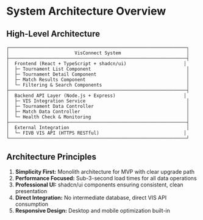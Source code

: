# System Architecture Overview

## High-Level Architecture

```
┌─────────────────────────────────────────────────────────────────┐
│                        VisConnect System                        │
├─────────────────────────────────────────────────────────────────┤
│  Frontend (React + TypeScript + shadcn/ui)                     │
│  ├─ Tournament List Component                                   │
│  ├─ Tournament Detail Component                                 │
│  ├─ Match Results Component                                     │
│  └─ Filtering & Search Components                               │
├─────────────────────────────────────────────────────────────────┤
│  Backend API Layer (Node.js + Express)                         │
│  ├─ VIS Integration Service                                     │
│  ├─ Tournament Data Controller                                  │
│  ├─ Match Data Controller                                       │
│  └─ Health Check & Monitoring                                   │
├─────────────────────────────────────────────────────────────────┤
│  External Integration                                           │
│  └─ FIVB VIS API (HTTPS RESTful)                               │
└─────────────────────────────────────────────────────────────────┘
```

## Architecture Principles

1. **Simplicity First:** Monolith architecture for MVP with clear upgrade path
2. **Performance Focused:** Sub-3-second load times for all data operations
3. **Professional UI:** shadcn/ui components ensuring consistent, clean presentation
4. **Direct Integration:** No intermediate database, direct VIS API consumption
5. **Responsive Design:** Desktop and mobile optimization built-in
